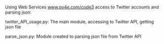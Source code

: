 Using Web Services
www.py4e.com/code3
access to Twitter accounts and parsing json:

twitter_API_usage.py:
    The main module, accessing to Twitter API, getting json file

parse_json.py:
    Module created to parsing json file from Twitter API

